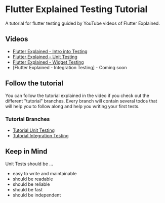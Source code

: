 # Flutter Explained Testing Tutorial

A tutorial for flutter testing guided by YouTube videos of Flutter Explained.

## Videos

- [Flutter Explained - Intro into Testing](https://youtu.be/AA4I10rG_x8)
- [Flutter Explained - Unit Testing](https://www.youtube.com/watch?v=C1kzJH8SiuE&)
- [Flutter Explained - Widget Testing](https://www.youtube.com/watch?v=pgMI5nmAem0)
- [Flutter Explained - Integration Testing] - Coming soon

## Follow the tutorial
You can follow the tutorial explained in the video if you check out the different "tutorial" branches.
Every branch will contain several todos that will help you to follow along and help you writing your first tests.

### Tutorial Branches
- [Tutorial Unit Testing](https://github.com/md-weber/flutter_testing_tutorial/tree/unit_testing_tutorial)
- [Tutorial Integration Testing]()

## Keep in Mind
Unit Tests should be ...
- easy to write and maintainable
- should be readable
- should be reliable
- should be fast
- should be independent